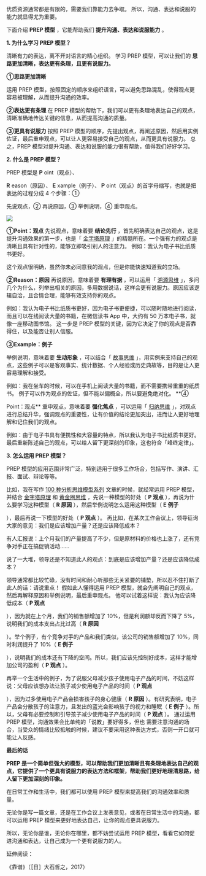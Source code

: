 优质资源通常都是有限的，需要我们靠能力去争取。  所以，沟通、表达和说服的能力就显得尤为重要。  

下面介绍 **PREP 模型** ，它能帮助我们 **提升沟通、表达和说服能力** 。  

**1. 为什么学习 PREP 模型？**

清晰有力的表达，离不开对语言的精心组织。  学习 PREP 模型，可以让我们的 **思路更加清晰，表达更有条理，且更有说服力。**

**①思路更加清晰**

运用 PREP 模型，按照固定的顺序来组织语言，可以避免思路混乱，使得观点更容易被理解，从而提升沟通的效率。 

**②表达更有条理** 在 PREP 模型的帮助下，我们可以更有条理地表达自己的观点，清晰准确地传达关键的信息，从而提高沟通的质量。 

**③更具有说服力** 按照 PREP 模型的顺序，先提出观点，再阐述原因，然后用实例佐证，最后重申观点，可以让人更容易接受自己的观点，从而更具有说服力。  总之，PREP 模型对提升沟通、表达和说服的能力很有帮助，值得我们好好学习。  

**2. 什么是 PREP  模型？**

PREP 模型是 **P** oint（观点）、

**R** eason（原因）、 **E** xample（例子）、 **P** oint（观点）的首字母缩写，也就是把表达的过程分成 4 个步骤：①

先说观点，② 再说原因，③ 举例说明，④ 重申观点。

![](https://mmbiz.qpic.cn/mmbiz_png/giaycic3UNwo0wbduHslWPSAU51u2Tn6hdicoZY696njWURvtlV0w0P265tNKJ5d0t1QNhF7ZgiaE9uooQOtGJr8IQ/640?wx_fmt=png) 

**①Point：观点** 先说观点，意味着要 **结论先行** ，首先明确表达自己的观点，这是提升沟通效果的第一步，也是「 [金字塔原理](https://mp.weixin.qq.com/s?__biz=MzA4ODE2OTIxMw==&mid=2653481424&idx=1&sn=4ada2a298b05f9f559380fcb8f3492a4&scene=21#wechat_redirect) 」的精髓所在。一个强有力的观点是清晰且具有针对性的，能够立即吸引别人的注意力。  例如：我认为电子书比纸质书更好。

这个观点很明确，虽然你未必同意我的观点，但是你能快速知道我的立场。 

**②Reason：原因** 再说原因，意味着要 **有理有据** ，可以运用「 [溯源思维](https://mp.weixin.qq.com/s?__biz=MzA4ODE2OTIxMw==&mid=2653478494&idx=1&sn=7fb2bb4f04f2c6d64561210164529274&scene=21#wechat_redirect) 」，多问几个为什么，列举出相关的原因，多用数据说话，这样会更有说服力。原因应该逻辑自洽，且合情合理，能够有效支持你的观点。

例如：我认为电子书比纸质书更好，因为电子书更便捷，可以随时随地进行阅读，而且可以在线阅读大量的书籍，在微信读书 App 中，大约有 50 万本电子书，就像一座移动图书馆。  这一步是 PREP 模型的关键，因为它决定了你的观点是否靠得住，以及能否让别人信服。 

**③Example：例子**

举例说明，意味着要 **生动形象** ，可以结合「 [故事思维](https://mp.weixin.qq.com/s?__biz=MzA4ODE2OTIxMw==&mid=2653481850&idx=1&sn=fc4653c8a6b298a34a8d2f3b142860e5&scene=21#wechat_redirect) 」，用实例来支持自己的观点，这些例子可以是客观事实、统计数据、个人经验或历史典故等，目的是让人更容易理解和接受。

例如：我在坐车的时候，可以在手机上阅读大量的书籍，而不需要携带重重的纸质书。  例子可以作为观点的佐证，但不能以偏概全，所以要避免绝对化。  **④

Point：观点** 重申观点，意味着要 **强化焦点** ，可以运用「 [归纳思维](https://mp.weixin.qq.com/s?__biz=MzA4ODE2OTIxMw==&mid=2653478494&idx=1&sn=7fb2bb4f04f2c6d64561210164529274&scene=21#wechat_redirect) 」，对观点进行总结升华，强调观点的重要性，让有价值的结论更加突出，进而让人更好地理解和记住我们的观点。

例如：由于电子书具有便携性和大容量的特点，所以我认为电子书比纸质书更好。  最后重新陈述自己的观点，可以给人留下更深刻的印象，这也符合「峰终定律」。

**3. 怎么运用 PREP  模型？**

PREP 模型的应用范围非常广泛，特别适用于很多工作场合，包括写作、演讲、汇报、面试、辩论等等。

比如，我在写作 [100 种分析思维模型系列](https://mp.weixin.qq.com/mp/appmsgalbum?__biz=MzA4ODE2OTIxMw==&action=getalbum&album_id=1701638273011351554#wechat_redirect) 文章的时候，就经常运用 PREP 模型，并结合 [金字塔原理](https://mp.weixin.qq.com/s?__biz=MzA4ODE2OTIxMw==&mid=2653481424&idx=1&sn=4ada2a298b05f9f559380fcb8f3492a4&scene=21#wechat_redirect) 和 [黄金圈思维](https://mp.weixin.qq.com/s?__biz=MzA4ODE2OTIxMw==&mid=2653481361&idx=1&sn=86489036713481d351598623eb2ea90c&scene=21#wechat_redirect) ，先说一种模型的好处（ **P 观点** ），再说为什么要学习这种模型（ **R 原因** ），然后举例说明怎么运用这种模型（ **E 例子**

），最后再说一下模型的好处（ **P 观点** ）。  再比如，在某次工作会议上，领导征询大家的意见：我们是应该增加产量？还是应该降低成本？

有人汇报说：上个月我们的产量提高了不少，但是原材料的价格也上涨了，还有竞争对手正在搞促销活动……

说了一大堆，领导还是不知道此人的观点：到底是应该增加产量？还是应该降低成本？

领导通常都比较忙碌，没有时间和耐心听那些无关紧要的铺垫，所以忍不住打断了此人的话：请说重点！  假如此人懂得运用 PREP 模型，就会先阐明自己的观点，然后再解释原因和举例说明，最后重申观点。  他可以试着这样说：我认为应该降低成本（ **P 观点**

），因为就在上个月，我们的销售额增加了 10%，但是利润额却反而下降了 5%，说明我们的成本支出占比过高（ **R 原因**

）。举个例子，有个竞争对手的产品和我们类似，该公司的销售额增加了 10%，同时利润提升了 10%（ **E 例子**

），说明我们的成本还有下降的空间。所以，我们应该先控制好成本，这样才能增加公司的盈利（ **P 观点** ）。

再举一个生活中的例子，为了说服父母减少孩子使用电子产品的时间，不妨这样说：父母应该想办法让孩子减少使用电子产品的时间（ **P 观点**

），因为过多使用电子产品会损害孩子的身心健康（ **R 原因** ）。有研究表明，电子产品会分散孩子的注意力，且发出的蓝光会影响孩子的视力和睡眠（ **E 例子** ）。所以，父母有必要控制和引导孩子减少使用电子产品的时间（ **P 观点** ）。  通过运用 PREP 模型，沟通效果会比单纯的「说教」要好得多，但也  需要注意沟通的场合，当受众的情绪比较抵触的时候，建议不要采用这种表达方式，否则一开口就可能让人反感。

**最后的话**

 

**PREP 是一个简单但强大的模型，可以帮助我们更加清晰且有条理地表达自己的观点，它提供了一个更具有说服力的表达方法和框架，帮助我们更好地理清思路，给人留下更加深刻的印象。**

在日常工作和生活中，我们都可以使用 PREP 模型来提高我们的沟通效率和质量。

无论你是写一篇文章，还是在工作会议上发表意见，或者在日常生活中的沟通，都可以运用 PREP 模型来更好地表达自己，让你的观点更具说服力。

所以，无论你是谁，无论你在哪里，都不妨尝试运用 PREP 模型，看看它如何促进沟通和表达，让自己成为一个更有说服力的人。  

延伸阅读：

《靠谱》（［日］大石哲之，2017） 